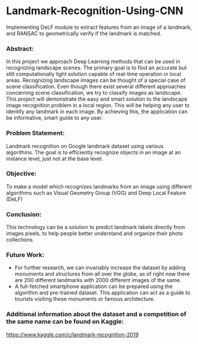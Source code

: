 # Landmark-Recognition-Using-CNN

Implementing DeLF module to extract features from an image of a landmark, and RANSAC to geometrically verify if the landmark is matched.

### Abstract:

In this project we approach Deep Learning methods that can be used in recognizing landscape scenes. The primary goal is to find an accurate but still
computationally light solution capable of real-time operation in local areas. Recognizing landscape images can be thought of a special case of scene classification. Even though there exist several different approaches concerning scene classification, we try to classify images as landscape. This project will demonstrate the easy and smart solution to the landscape image recognition problem in a local region. This will be helping any user to identify any landmark in each image. By achieving this, the application can be informative, smart guide to any user.

### Problem Statement:
Landmark recognition on Google landmark dataset using various algorithms. The goal is to efficiently recognize objects in an image at an instance level, just not at the base level.

### Objective:
To make a model which recognizes landmarks from an image using different algorithms such as Visual Geometry Group (VGG) and Deep Local Feature (DeLF)

### Conclusion:
This technology can be a solution to predict landmark labels directly from images pixels, to help people better understand and organize their photo collections.

### Future Work:
- For further research, we can invariably increase the dataset by adding monuments and structures from all over the globe, as of right now there are 200 different landmarks with 2000 different images of the same.
- A full-fetched smartphone application can be prepared using the algorithm and pre-trained dataset. This application can act as a guide to tourists visiting these monuments or famous architecture.

### Additional information about the dataset and a competition of the same name can be found on Kaggle:
https://www.kaggle.com/c/landmark-recognition-2019
